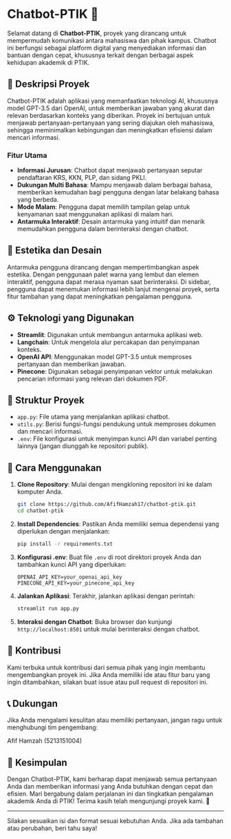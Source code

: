 # Chatbot-PTIK 🤖

Selamat datang di **Chatbot-PTIK**, proyek yang dirancang untuk mempermudah komunikasi antara mahasiswa dan pihak kampus. Chatbot ini berfungsi sebagai platform digital yang menyediakan informasi dan bantuan dengan cepat, khususnya terkait dengan berbagai aspek kehidupan akademik di PTIK.

## 📝 Deskripsi Proyek

Chatbot-PTIK adalah aplikasi yang memanfaatkan teknologi AI, khususnya model GPT-3.5 dari OpenAI, untuk memberikan jawaban yang akurat dan relevan berdasarkan konteks yang diberikan. Proyek ini bertujuan untuk menjawab pertanyaan-pertanyaan yang sering diajukan oleh mahasiswa, sehingga meminimalkan kebingungan dan meningkatkan efisiensi dalam mencari informasi.

### Fitur Utama

- **Informasi Jurusan**: Chatbot dapat menjawab pertanyaan seputar pendaftaran KRS, KKN, PLP, dan sidang PKLI.
- **Dukungan Multi Bahasa**: Mampu menjawab dalam berbagai bahasa, memberikan kemudahan bagi pengguna dengan latar belakang bahasa yang berbeda.
- **Mode Malam**: Pengguna dapat memilih tampilan gelap untuk kenyamanan saat menggunakan aplikasi di malam hari.
- **Antarmuka Interaktif**: Desain antarmuka yang intuitif dan menarik memudahkan pengguna dalam berinteraksi dengan chatbot.

## 🎨 Estetika dan Desain

Antarmuka pengguna dirancang dengan mempertimbangkan aspek estetika. Dengan penggunaan palet warna yang lembut dan elemen interaktif, pengguna dapat merasa nyaman saat berinteraksi. Di sidebar, pengguna dapat menemukan informasi lebih lanjut mengenai proyek, serta fitur tambahan yang dapat meningkatkan pengalaman pengguna.

## ⚙️ Teknologi yang Digunakan

- **Streamlit**: Digunakan untuk membangun antarmuka aplikasi web.
- **Langchain**: Untuk mengelola alur percakapan dan penyimpanan konteks.
- **OpenAI API**: Menggunakan model GPT-3.5 untuk memproses pertanyaan dan memberikan jawaban.
- **Pinecone**: Digunakan sebagai penyimpanan vektor untuk melakukan pencarian informasi yang relevan dari dokumen PDF.

## 📁 Struktur Proyek

- `app.py`: File utama yang menjalankan aplikasi chatbot.
- `utils.py`: Berisi fungsi-fungsi pendukung untuk memproses dokumen dan mencari informasi.
- `.env`: File konfigurasi untuk menyimpan kunci API dan variabel penting lainnya (jangan diunggah ke repositori publik).

## 🔧 Cara Menggunakan

1. **Clone Repository**: Mulai dengan mengkloning repositori ini ke dalam komputer Anda.
   ```bash
   git clone https://github.com/AfifHamzah17/chatbot-ptik.git
   cd chatbot-ptik
   ```

2. **Install Dependencies**: Pastikan Anda memiliki semua dependensi yang diperlukan dengan menjalankan:
   ```bash
   pip install -r requirements.txt
   ```

3. **Konfigurasi .env**: Buat file `.env` di root direktori proyek Anda dan tambahkan kunci API yang diperlukan:
   ```plaintext
   OPENAI_API_KEY=your_openai_api_key
   PINECONE_API_KEY=your_pinecone_api_key
   ```

4. **Jalankan Aplikasi**: Terakhir, jalankan aplikasi dengan perintah:
   ```bash
   streamlit run app.py
   ```

5. **Interaksi dengan Chatbot**: Buka browser dan kunjungi `http://localhost:8501` untuk mulai berinteraksi dengan chatbot.

## 🌟 Kontribusi

Kami terbuka untuk kontribusi dari semua pihak yang ingin membantu mengembangkan proyek ini. Jika Anda memiliki ide atau fitur baru yang ingin ditambahkan, silakan buat issue atau pull request di repositori ini.

## 📞 Dukungan

Jika Anda mengalami kesulitan atau memiliki pertanyaan, jangan ragu untuk menghubungi tim pengembang:

Afif Hamzah (5213151004)

## 🎉 Kesimpulan

Dengan Chatbot-PTIK, kami berharap dapat menjawab semua pertanyaan Anda dan memberikan informasi yang Anda butuhkan dengan cepat dan efisien. Mari bergabung dalam perjalanan ini dan tingkatkan pengalaman akademik Anda di PTIK! Terima kasih telah mengunjungi proyek kami. 🌟

---

Silakan sesuaikan isi dan format sesuai kebutuhan Anda. Jika ada tambahan atau perubahan, beri tahu saya!
